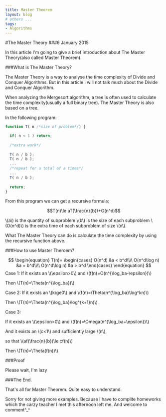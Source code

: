 ```yaml
---
title: Master Theorem
layout: blog
# others ...
tags: 
- Algorithms
---
```


#The Master Theory
###6 January 2015

In this article I'm going to give a brief introduction about The Master Theory(also called Master Theorem).

###What is The Master Theory?

The Master Theory is a way to analyse the time complexity of Divide and Conquer Algorithms. But in this article I will not talk much about the Divide and Conquer Algorithm.

When analyzing the Mergesort algorithm, a tree is often used to calculate the time complexity(usually a full binary tree). The Master Theory is also based on a tree.

In the following program:

```javascript
function T( n /*size of problem*/) {

  if( n < 1 ) return;
  
  /*extra work*/
  
  T( n / b );
  T( n / b );
  ...
  /*repeat for a total of a times*/
  ...
  T( n / b );
   
  return;
}
```

From this program we can get a recursive formula:

$$T(n)\le aT(\frac{n}{b})+O(n^d)$$

  \\(a\\) is the quantity of subproblem
  \\(b\\) is the size of each subproblem
  \\(O(n^d)\\) is the extra time of each subproblem of size \\(n\\). 

What The Master Theory can do is calculate the time complexity by using the recursive function above.

###How to use Master Theroem?

$$
\begin{equation}
  T(n)=
  \begin{cases}
    O(n^d) &a < b^d\\\\
    O(n^d\log n) &a = b^d\\\\
    O(n^d\log n) &a > b^d
  \end{cases}
\end{equation}
$$
Case 1: 
If it exists an \\(\epsilon>0\\) and \\(f(n)=O(n^{\log_ba-\epsilon})\\)

Then \\(T(n)=\Theta(n^{\log_ba})\\)

Case 2:
If it exists an \\(k\ge0\\) and \\(f(n)=\Theta(n^{\log_ba}\log^kn)\\)

Then \\(T(n)=\Theta(n^{\log_ba}\log^{k+1}n)\\)

Case 3:

If it exists an \\(\epsilon>0\\) and \\(f(n)=\Omega(n^{\log_ba+\epsilon})\\)

And it exists an \\(c<1\\) and sufficiently large \\(n\\),

so that \\(af(\frac{n}{b})\le cf(n)\\)

Then \\(T(n)=\Theta(f(n))\\)

###Proof

Please wait, I'm lazy

###The End.

That's all for Master Theorem. Quite easy to understand.

Sorry for not giving more examples. Because I have to complite homeworks which the carzy teacher I met this afternoon left me. And welcome to comment^_^
